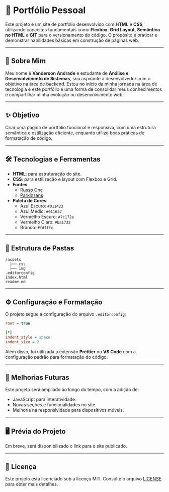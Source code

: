 # 📁 Portfólio Pessoal

Este projeto é um site de portfólio desenvolvido com **HTML** e **CSS**, utilizando conceitos fundamentais como **Flexbox**, **Grid Layout**, **Semântica no HTML** e **GIT** para o versionamento do código. O propósito é praticar e demonstrar habilidades básicas em construção de páginas web.

---

## 👤 Sobre Mim

Meu nome é **Vanderson Andrade** e estudante de **Análise e Desenvolvimento de Sistemas**, sou aspirante a desenvolvedor com o objetivo na área de backend. Estou no início da minha jornada na área de tecnologia e este portfólio é uma forma de consolidar meus conhecimentos e compartilhar minha evolução no desenvolvimento web.

---

## ✨ Objetivo

Criar uma página de portfólio funcional e responsiva, com uma estrutura semântica e estilização eficiente, enquanto utilizo boas práticas de formatação de código.

---

## 🛠️ Tecnologias e Ferramentas

- **HTML**: para estruturação do site.
- **CSS**: para estilização e layout com Flexbox e Grid.
- **Fontes**:
  - [Russo One](https://fonts.google.com/specimen/Russo+One)
  - [Parkinsans](https://www.dafont.com/parkinsans.font)
- **Paleta de Cores**:
  - Azul Escuro: `#011423`
  - Azul Médio: `#011627`
  - Vermelho Escuro: `#7c172e`
  - Vermelho Claro: `#ba1732`
  - Branco: `#fdfffc`

---

## 📂 Estrutura de Pastas

```
/assets
  ├── css
  ├── img
.editorconfig
index.html
readme.md
```

---

## ⚙️ Configuração e Formatação

O projeto segue a configuração do arquivo `.editorconfig`:

```ini
root = true

[*]
indent_style = space
indent_size = 2
```

Além disso, foi utilizada a extensão **Prettier** no **VS Code** com a configuração padrão para formatação do código.

---

## 🚀 Melhorias Futuras

Este projeto será ampliado ao longo do tempo, com a adição de:

- JavaScript para interatividade.
- Novas seções e funcionalidades no site.
- Melhoria na responsividade para dispositivos móveis.

---

## 🖥️ Prévia do Projeto

Em breve, será disponibilizado o link para o site publicado.

---

## 📝 Licença

Este projeto está licenciado sob a licença MIT. Consulte o arquivo [LICENSE](LICENSE) para obter mais detalhes.
